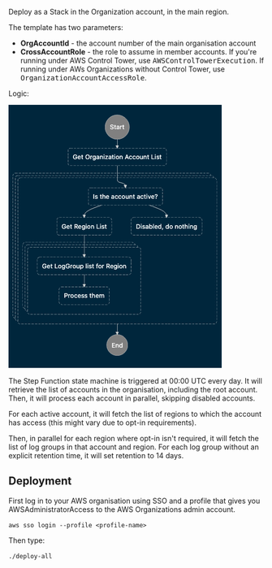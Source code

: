 Deploy as a Stack in the Organization account, in the main region.

The template has two parameters:

- <b>OrgAccountId</b> - the account number of the main organisation account
- <b>CrossAccountRole</b> - the role to assume in member accounts. If you're running under AWS Control Tower, use <tt>AWSControlTowerExecution</tt>. If running under AWs Organizations without Control Tower, use <tt>OrganizationAccountAccessRole</tt>.

Logic:

[<img src="docs/flowchart.png">](docs/flowchart.png)

The Step Function state machine is triggered at 00:00 UTC every day. It will retrieve the list of accounts in the organisation, including the root account. Then, it will process each account in parallel, skipping disabled accounts.

For each active account, it will fetch the list of regions to which the account has access (this might vary due to opt-in requirements).

Then, in parallel for each region where opt-in isn't required, it will fetch the list of log groups in that account and region. For each log group without an explicit retention time, it will set retention to 14 days.


## Deployment

First log in to your AWS organisation using SSO and a profile that gives you
AWSAdministratorAccess to the AWS Organizations admin account.

```console
aws sso login --profile <profile-name>
```

Then type:

```console
./deploy-all
```
